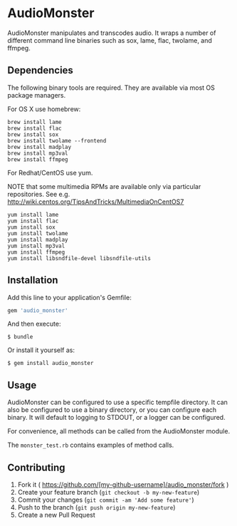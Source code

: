 # AudioMonster

AudioMonster manipulates and transcodes audio.
It wraps a number of different command line binaries such as sox, lame, flac, twolame, and ffmpeg.

## Dependencies

The following binary tools are required. They are available via most OS package managers. 

For OS X use homebrew:

```
brew install lame
brew install flac
brew install sox
brew install twolame --frontend
brew install madplay
brew install mp3val
brew install ffmpeg
```

For Redhat/CentOS use yum. 

NOTE that some multimedia RPMs are available only via particular repositories. See e.g.
http://wiki.centos.org/TipsAndTricks/MultimediaOnCentOS7

```
yum install lame
yum install flac
yum install sox 
yum install twolame 
yum install madplay
yum install mp3val
yum install ffmpeg
yum install libsndfile-devel libsndfile-utils
```

## Installation

Add this line to your application's Gemfile:

```ruby
gem 'audio_monster'
```

And then execute:

    $ bundle

Or install it yourself as:

    $ gem install audio_monster

## Usage

AudioMonster can be configured to use a specific tempfile directory.
It can also be configured to use a binary directory, or you can configure each binary.
It will default to logging to STDOUT, or a logger can be configured.

For convenience, all methods can be called from the AudioMonster module.

The `monster_test.rb` contains examples of method calls.

## Contributing

1. Fork it ( https://github.com/[my-github-username]/audio_monster/fork )
2. Create your feature branch (`git checkout -b my-new-feature`)
3. Commit your changes (`git commit -am 'Add some feature'`)
4. Push to the branch (`git push origin my-new-feature`)
5. Create a new Pull Request
